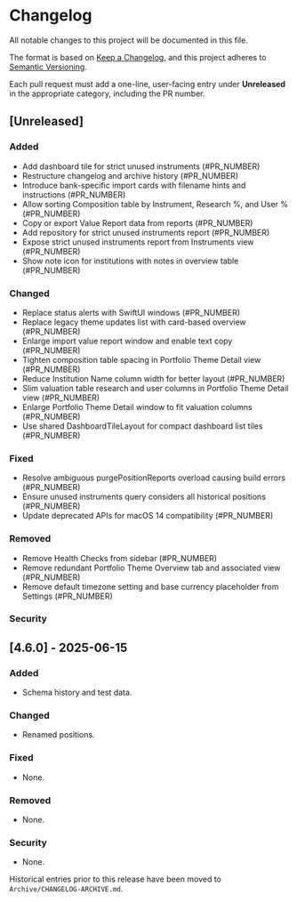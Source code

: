 # Changelog

All notable changes to this project will be documented in this file.

The format is based on [Keep a Changelog](https://keepachangelog.com/en/1.1.0/),
and this project adheres to [Semantic Versioning](https://semver.org/spec/v2.0.0.html).

Each pull request must add a one-line, user-facing entry under **Unreleased** in the appropriate category, including the PR number.

## [Unreleased]


### Added
- Add dashboard tile for strict unused instruments (#PR_NUMBER)
- Restructure changelog and archive history (#PR_NUMBER)
- Introduce bank-specific import cards with filename hints and instructions (#PR_NUMBER)
- Allow sorting Composition table by Instrument, Research %, and User % (#PR_NUMBER)
- Copy or export Value Report data from reports (#PR_NUMBER)
- Add repository for strict unused instruments report (#PR_NUMBER)
- Expose strict unused instruments report from Instruments view (#PR_NUMBER)
- Show note icon for institutions with notes in overview table (#PR_NUMBER)

### Changed
- Replace status alerts with SwiftUI windows (#PR_NUMBER)
- Replace legacy theme updates list with card-based overview (#PR_NUMBER)
- Enlarge import value report window and enable text copy (#PR_NUMBER)
- Tighten composition table spacing in Portfolio Theme Detail view (#PR_NUMBER)
- Reduce Institution Name column width for better layout (#PR_NUMBER)
- Slim valuation table research and user columns in Portfolio Theme Detail view (#PR_NUMBER)
- Enlarge Portfolio Theme Detail window to fit valuation columns (#PR_NUMBER)
- Use shared DashboardTileLayout for compact dashboard list tiles (#PR_NUMBER)

### Fixed

- Resolve ambiguous purgePositionReports overload causing build errors (#PR_NUMBER)
- Ensure unused instruments query considers all historical positions (#PR_NUMBER)
- Update deprecated APIs for macOS 14 compatibility (#PR_NUMBER)

### Removed
- Remove Health Checks from sidebar (#PR_NUMBER)
- Remove redundant Portfolio Theme Overview tab and associated view (#PR_NUMBER)
- Remove default timezone setting and base currency placeholder from Settings (#PR_NUMBER)

### Security

## [4.6.0] - 2025-06-15

### Added
- Schema history and test data.

### Changed
- Renamed positions.

### Fixed
- None.

### Removed
- None.

### Security
- None.

Historical entries prior to this release have been moved to `Archive/CHANGELOG-ARCHIVE.md`.
